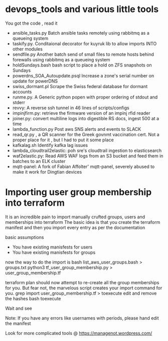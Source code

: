 # devops_tools and various little tools



You got the code , read it

 
*	ansible_tasks.py 	Batch ansible tasks remotely using rabbitmq as a queueing system
* taskify.py. Conditaional decorator for kuyruk lib to allow imports INTO other modules
*	sendfile.py 	Another batch send of small files to remote hosts behind forewalls using rabbitmq as a queueing system
*	holdSundays.bash 	bash script to place a hold on ZFS snapshots on Sundays
*	powerdns_SOA_Autoupdate.psql 	Increase a zone's serial number on update for powerDNS
*	swiss_dormant.pl 	Scrape the Swiss federal database for dormant accounts
* runme.py. A Generic python popen with proper ordering of stdout and stderr
* revvy: A reverse ssh tunnel in 46 lines of scripts/configs
* impinjfirm.py: retrieve the firmware version of an impinj rfid reader
* joiner.py: convert multiline logs into digestible RS docs, ingest 500 at a time 
* lambda_function.py Post aws SNS alerts and events to SLACK
* read_qr.py , a QR scanner for the Greek govnmt vaccination cert. Not a proper place for it , but I had to put it some place
* kafkalag.sh Identify kafka lag issues
* lambda_cloudtrail2elastic:  poh sre's cloudtrail ingestion to elasticsearch
* waf2elastic.py: Read AWS WAF logs from an S3 bucket and feed them in batches to an ELK cluster
* mqtt-panel: A fork of  Fabian Affolter' mqtt-panel, severely abused to make it work for Dingtian devices


# Importing user group membership into terraform

It is an incredible pain to import manually crufted groups, users and memberships into terraform
The basic idea is that you create the terraform manifest and then you import every entry as per the documentation

basic assumptions
* You have existing manisfests for users
* You have existing manisfests for groups

now the way to do the import is 
  bash list_aws_user_groups.bash > groups.txt
  python3 tf_user_group_membership.py > user_group_membership.tf

  terraform plan 
should now attempt to re-create all the group memberships for you. But fear not, the marvelous script creates your import command for you.
  grep import user_group_membership.tf > toexecute
  edit and remove the hashes
  bash toexecute

Wait and see



Note:
  If you have any errors like usernames with periods, please hand edit the manifest

Look for more complicated tools @ https://managenot.wordpress.com/
